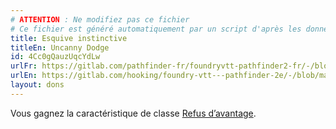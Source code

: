 ```yaml
---
# ATTENTION : Ne modifiez pas ce fichier
# Ce fichier est généré automatiquement par un script d'après les données du module Foundry VTT officiel et de sa traduction
title: Esquive instinctive
titleEn: Uncanny Dodge
id: 4Cc0gQauzUqcYdLw
urlFr: https://gitlab.com/pathfinder-fr/foundryvtt-pathfinder2-fr/-/blob/master/data/feats/4Cc0gQauzUqcYdLw.htm
urlEn: https://gitlab.com/hooking/foundry-vtt---pathfinder-2e/-/blob/master/packs/data/feats.db/uncanny-dodge.json
layout: dons
---
```

Vous gagnez la caractéristique de classe [Refus d’avantage](../capacité-classe/refus-d-avantage-niveau-3.html).
